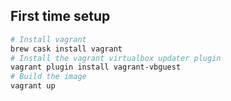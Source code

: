## First time setup

```bash
# Install vagrant
brew cask install vagrant
# Install the vagrant virtualbox updater plugin
vagrant plugin install vagrant-vbguest
# Build the image
vagrant up
```